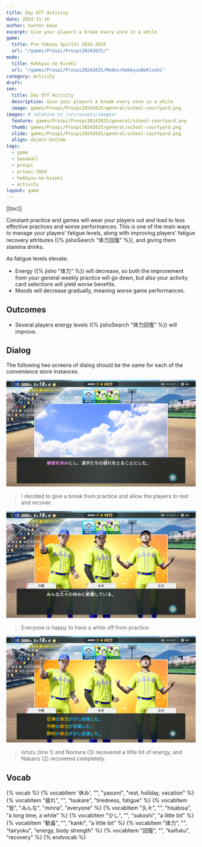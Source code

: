 ```yaml
---
title: Day Off Activity
date: 2024-11-16
author: hunter-baun
excerpt: Give your players a break every once in a while
game: 
  title: Pro Yakyuu Spirits 2024-2025
  url: "/games/Prospi/Prospi20242025/"
mode: 
  title: Hakkyuu no Kiseki
  url: "/games/Prospi/Prospi20242025/Modes/HakkyuuNoKiseki"
category: Activity
draft: 
seo:
  title: Day Off Activity
  description: Give your players a break every once in a while
  image: games/Prospi/Prospi20242025/general/school-courtyard.png
images: # relative to /src/assets/images/
  feature: games/Prospi/Prospi20242025/general/school-courtyard.png
  thumb: games/Prospi/Prospi20242025/general/school-courtyard.png
  slide: games/Prospi/Prospi20242025/general/school-courtyard.png
  align: object-bottom
tags:
  - game
  - baseball
  - prospi
  - prospi-2024
  - hakkyuu-no-kiseki
  - activity
layout: game
---
```

[[toc]]

Constant practice and games will wear your players out and lead to less effective practices and worse performances. This is one of the main ways to manage your players' fatigue levels, along with improving players' fatigue recovery attributes ({% jishoSearch "体力回復" %}), and giving them stamina drinks.

As fatigue levels elevate:
- Energy ({% jisho "体力" %}) will decrease, so both the improvement from your general weekly practice will go down, but also your activity card selections will yield worse benefits.
- Moods will decrease gradually, meaning worse game performances.

## Outcomes
- Several players energy levels ({% jishoSearch "体力回復" %}) will improve.

## Dialog
The following two screens of dialog should be the same for each of the convenience store instances.

![Giving players the day off](/assets/images/games/Prospi/Prospi20242025/HakkyuNoKiseki/Activities/Day-Off/day-off-dialog-1.png)
> I decided to give a break from practice and allow the players to rest and recover.

![Players are happy](/assets/images/games/Prospi/Prospi20242025/HakkyuNoKiseki/Activities/Day-Off/day-off-dialog-2.png)
> Everyone is happy to have a while off from practice.

![Players recover from fatigue](/assets/images/games/Prospi/Prospi20242025/HakkyuNoKiseki/Activities/Day-Off/day-off-dialog-3.png)
> Ishizu (line 1) and Nomura (3) recovered a little bit of energy, and Nakano (2) recovered completely.

## Vocab
{% vocab %}
  {% vocabItem '休み', "", "yasumi", "rest, holiday, vacation" %}
  {% vocabItem "疲れ", "", "tsukare", "tiredness, fatigue" %}
  {% vocabItem "皆", "みんな", "minna", "everyone" %}
  {% vocabItem "久々", "", "hisabisa", "a long time, a while" %}
  {% vocabItem "少し", "", "sukoshi", "a little bit" %}
  {% vocabItem "歓喜", "", "kanki", "a little bit" %}
  {% vocabItem "体力", "", "tairyoku", "energy, body strength" %}
  {% vocabItem "回復", "", "kaifuku", "recovery" %}
{% endvocab %}

